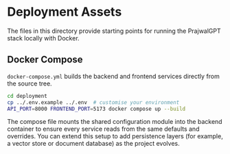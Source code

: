 # Deployment Assets

The files in this directory provide starting points for running the PrajwalGPT
stack locally with Docker.

## Docker Compose

`docker-compose.yml` builds the backend and frontend services directly from the
source tree.

```bash
cd deployment
cp ../.env.example ../.env  # customise your environment
API_PORT=8000 FRONTEND_PORT=5173 docker compose up --build
```

The compose file mounts the shared configuration module into the backend
container to ensure every service reads from the same defaults and overrides.
You can extend this setup to add persistence layers (for example, a vector store
or document database) as the project evolves.
